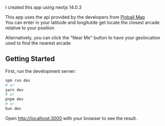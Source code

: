 I created this app using nextjs 14.0.3

This app uses the api provided by the developers from [Pinball Map](https://pinnballmap.com)  
You can enter in your latitude and longitutde get locate the closest arcade relative to your position

Alternatively, you can click the "Near Me" button to have your geolocation used
to find the nearest arcade

## Getting Started

First, run the development server:

```bash
npm run dev
# or
yarn dev
# or
pnpm dev
# or
bun dev
```

Open [http://localhost:3000](http://localhost:3000) with your browser to see the result.
